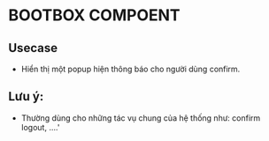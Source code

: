 # BOOTBOX COMPOENT

## Usecase

- Hiển thị một popup hiện thông báo cho người dùng confirm. 
## Lưu ý:

- Thường dùng cho những tác vụ chung của hệ thống như: confirm logout, ....'
